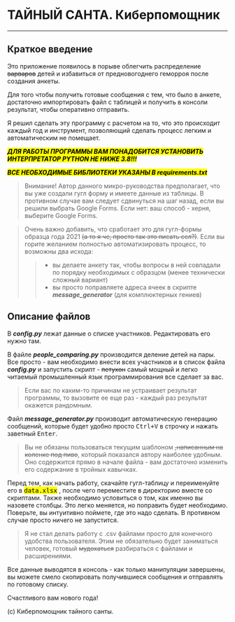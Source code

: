 # <b>ТАЙНЫЙ САНТА. Киберпомощник</b>
***
## Краткое введение

Это приложение появилось в порыве облегчить распределение ~~варваров~~ детей и
избавиться от предновогоднего геморроя после создания анкеты. 

Для того чтобы получить готовые сообщения с тем, что было в анкете, достаточно
импортировать файл с таблицей и получить в консоли результат, чтобы оперативно отправить.

Я решил сделать эту программу с расчетом на то, что это происходит каждый год и инструмент,
позволяющий сделать процесс легким и автоматическим не помещает.

<mark>***ДЛЯ РАБОТЫ ПРОГРАММЫ ВАМ ПОНАДОБИТСЯ УСТАНОВИТЬ ИНТЕРПРЕТАТОР PYTHON НЕ НИЖЕ 3.8!!!*** </mark>

<mark>***ВСЕ НЕОБХОДИМЫЕ БИБЛИОТЕКИ УКАЗАНЫ В  requirements.txt*** </mark>

>Внимание! Автор данного микро-руководства предполагает, что вы уже создали 
> гугл форму и имеете данные из таблицы. В противном случае вам следует 
> сдвинуться на шаг назад, если вы решили выбрать Google Forms. Если нет: ваш
> способ - херня, выберите Google Forms.
 
>Очень важно добавить, что сработает это для гугл-формы образца года 2021 ~~(а то я че, просто так это писать сел?)~~.
Если вы горите желанием полностью автоматизировать процесс, то возможны два исхода: 
>>- вы делаете анкету так, чтобы вопросы в ней совпадали по порядку необходимых с образцом 
(менее технически сложный вариант)
>>- вы просто поправляете адреса ячеек в скрипте ***message_generator*** 
(для комплюктерных гениев)

## Описание файлов
В ***config.py*** лежат данные о списке участников. Редактировать его нужно там.


В файле ***people_comparing.py*** производится деление детей на пары. Все просто - вам необходимо внести 
всех участников и в список файла ***config.py*** и запустить скрипт - ~~петухон~~ самый мощный
и легко читаемый промышленный язык программирования все сделает за вас.

> Если вас по каким-то причинам не устраивает результат программы, то вызовите ее еще раз -
> каждый раз результат окажется рандомным.

Файл ***message_generator.py*** производит автоматическую генерацию сообщений, которые будет удобно просто
<samp>Ctrl+V</samp> в строчку и нажать заветный <samp>Enter</samp>. 

> Вы не обязаны пользоваться текущим шаблоном ~~,написанным на коленке под пиво~~, который показался автору наиболее удобным.
> Оно содержится прямо в начале файла - вам достаточно изменить его содержание в тройных кавычках.

Перед тем, как начать работу, скачайте гугл-таблицу и переименуйте его в 
<mark><samp>data.xlsx</samp></mark> , после чего переместите в директорию вместе со скриптами. Также необходимо условиться о том, как именно вы назовете столбцы. Это легко
меняется, но поправить будет необходимо. Поверьте, вы интуитивно поймете, где это надо сделать. В противном случае просто ничего не запустится.

> Я не стал делать работу с .csv файлами просто для конечного удобства пользователя. Этим не обязательно будет заниматься
> человек, готовый ~~мудохаться~~ разбираться с файлами и расширениями.

Все данные выводятся в консоль - как только манипуляции завершены, вы можете смело cкопировать получившиеся сообщения 
и отправлять по готовому списку. 

Счастливого вам нового года!

(с) Киберпомощник тайного санты.
